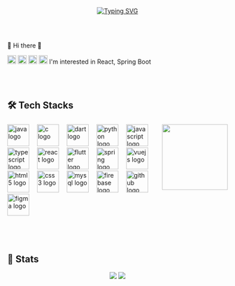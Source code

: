 <div align="center">
    <a href="https://git.io/typing-svg"><img src="https://readme-typing-svg.demolab.com?font=Pretendard&weight=600&size=30&pause=1000&color=92C7CF&width=435&lines=Hello+My+name+is+Soomin!!" alt="Typing SVG" /></a>

<br></br>

<div align="left">
    <p>👋 Hi there 👋</p>
    <img src="https://img.shields.io/static/v1?message=s_minim_0&logo=instagram&label=&color=E4405F&logoColor=white&labelColor=&style=for-the-badge" height="20" alt="instagram logo"  />
    <img src="https://img.shields.io/static/v1?message=soomin2832@gmail.com&logo=gmail&label=&color=D14836&logoColor=white&labelColor=&style=for-the-badge" height="20" alt="gmail logo"  />
    <img src="https://img.shields.io/static/v1?message=www.linkedin.com/in/soominyoo&logo=linkedin&label=&color=0077B5&logoColor=white&labelColor=&style=for-the-badge" height="20" alt="linkedin logo"  />
    <img src="https://img.shields.io/static/v1?message=Youtube&logo=youtube&label=&color=FF0000&logoColor=white&labelColor=&style=for-the-badge" height="20" alt="youtube logo"  />
    <p">I'm interested in React, Spring Boot</p>
</div>




<br></br>

<h2 align="left">🛠️ Tech Stacks</h2>

###

<img align="right" height="150" src="https://media.giphy.com/media/jp2KXzsPtoKFG/giphy.gif?cid=ecf05e47jqc23nzfm1yqwuy0b0wi2izvxvf15vhdf5jaw5tn&ep=v1_gifs_related&rid=giphy.gif&ct=g"  />

###

<div align="left">
  <img src="https://cdn.jsdelivr.net/gh/devicons/devicon/icons/java/java-original.svg" height="50" alt="java logo"  />
  <img width="10" />
  <img src="https://cdn.jsdelivr.net/gh/devicons/devicon/icons/c/c-original.svg" height="50" alt="c logo"  />
  <img width="10" />
  <img src="https://cdn.jsdelivr.net/gh/devicons/devicon/icons/dart/dart-original.svg" height="50" alt="dart logo"  />
  <img width="10" />
  <img src="https://cdn.jsdelivr.net/gh/devicons/devicon/icons/python/python-original.svg" height="50" alt="python logo"  />
  <img width="10" />
  <img src="https://cdn.jsdelivr.net/gh/devicons/devicon/icons/javascript/javascript-original.svg" height="50" alt="javascript logo"  />
  <img width="10" />
  <img src="https://cdn.jsdelivr.net/gh/devicons/devicon/icons/typescript/typescript-original.svg" height="50" alt="typescript logo"  />
  <img width="10" />
  <img src="https://cdn.jsdelivr.net/gh/devicons/devicon/icons/react/react-original.svg" height="50" alt="react logo"  />
  <img width="10" />
  <img src="https://cdn.jsdelivr.net/gh/devicons/devicon/icons/flutter/flutter-original.svg" height="50" alt="flutter logo"  />
  <img width="10" />
  <img src="https://cdn.jsdelivr.net/gh/devicons/devicon/icons/spring/spring-original.svg" height="50" alt="spring logo"  />
  <img width="10" />
  <img src="https://cdn.jsdelivr.net/gh/devicons/devicon/icons/vuejs/vuejs-original.svg" height="50" alt="vuejs logo"  />
  <img width="10" />
  <img src="https://cdn.jsdelivr.net/gh/devicons/devicon/icons/html5/html5-original.svg" height="50" alt="html5 logo"  />
  <img width="10" />
  <img src="https://cdn.jsdelivr.net/gh/devicons/devicon/icons/css3/css3-original.svg" height="50" alt="css3 logo"  />
  <img width="10" />
  <img src="https://cdn.jsdelivr.net/gh/devicons/devicon/icons/mysql/mysql-original.svg" height="50" alt="mysql logo"  />
  <img width="10" />
  <img src="https://cdn.jsdelivr.net/gh/devicons/devicon/icons/firebase/firebase-plain.svg" height="50" alt="firebase logo"  />
  <img width="10" />
  <img src="https://cdn.jsdelivr.net/gh/devicons/devicon/icons/github/github-original.svg" height="50" alt="github logo"  />
  <img width="10" />
  <img src="https://cdn.jsdelivr.net/gh/devicons/devicon/icons/figma/figma-original.svg" height="50" alt="figma logo"  />
</div>

###

<br></br>

###

<h2 align="left">🏅 Stats</h2>

<div>
  <img src="https://github-readme-stats.vercel.app/api?username=SoominYoo&bg_color=60,fbf9f1,aad7d9&title_color=564c45&text_color=564c45" />
  <img src="https://github-readme-stats.vercel.app/api/top-langs/?username=SoominYoo&layout=compact&bg_color=60,fbf9f1,aad7d9&title_color=564c45&text_color=564c45" />
</div>
